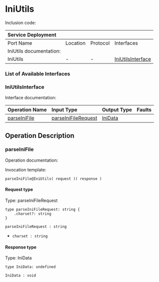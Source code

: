 # IniUtils

Inclusion code: 

| Service Deployment |  |  |  |
| :--- | :--- | :--- | :--- |
| Port Name | Location | Protocol | Interfaces |
| IniUtils documentation: |  |  |  |
| IniUtils | - | - | [IniUtilsInterface](ini_utils.md#IniUtilsInterface) |

### List of Available Interfaces

### IniUtilsInterface <a id="IniUtilsInterface"></a>

Interface documentation:

| Operation Name | Input Type | Output Type | Faults |
| :--- | :--- | :--- | :--- |
| [parseIniFile](ini_utils.md#parseIniFile) | [parseIniFileRequest](ini_utils.md#parseIniFileRequest) | [IniData](ini_utils.md#IniData) |  |

## Operation Description

### parseIniFile <a id="parseIniFile"></a>

Operation documentation:

Invocation template:

```text
parseIniFile@IniUtils( request )( response )
```

#### Request type <a id="parseIniFileRequest"></a>

Type: parseIniFileRequest

```text
type parseIniFileRequest: string {
    .charset?: string
}
```

`parseIniFileRequest : string`

* `charset : string`

#### Response type <a id="IniData"></a>

Type: IniData

```text
type IniData: undefined
```

`IniData : void`

